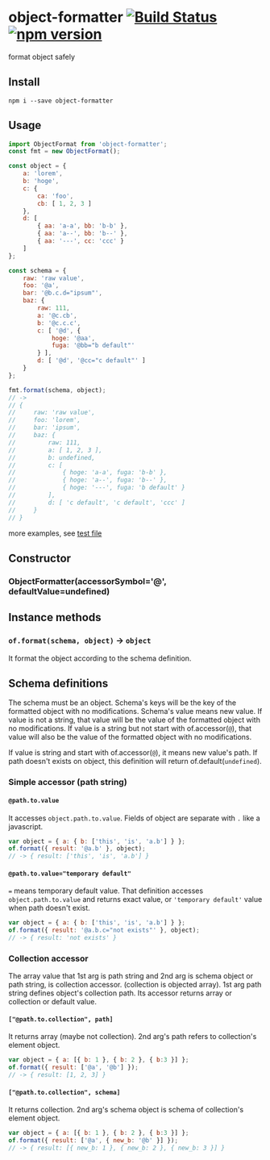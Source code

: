 # object-formatter [![Build Status](https://travis-ci.org/airtoxin/object-formatter.svg?branch=master)](https://travis-ci.org/airtoxin/object-formatter/branches) [![npm version](https://badge.fury.io/js/object-formatter.svg)](http://badge.fury.io/js/object-formatter)

format object safely

## Install

`npm i --save object-formatter`

## Usage

```javascript
import ObjectFormat from 'object-formatter';
const fmt = new ObjectFormat();

const object = {
    a: 'lorem',
    b: 'hoge',
    c: {
        ca: 'foo',
        cb: [ 1, 2, 3 ]
    },
    d: [
        { aa: 'a-a', bb: 'b-b' },
        { aa: 'a--', bb: 'b--' },
        { aa: '---', cc: 'ccc' }
    ]
};

const schema = {
    raw: 'raw value',
    foo: '@a',
    bar: '@b.c.d="ipsum"',
    baz: {
        raw: 111,
        a: '@c.cb',
        b: '@c.c.c',
        c: [ '@d', {
            hoge: '@aa',
            fuga: '@bb="b default"'
        } ],
        d: [ '@d', '@cc="c default"' ]
    }
};

fmt.format(schema, object);
// ->
// {
//     raw: 'raw value',
//     foo: 'lorem',
//     bar: 'ipsum',
//     baz: {
//         raw: 111,
//         a: [ 1, 2, 3 ],
//         b: undefined,
//         c: [
//             { hoge: 'a-a', fuga: 'b-b' },
//             { hoge: 'a--', fuga: 'b--' },
//             { hoge: '---', fuga: 'b default' }
//         ],
//         d: [ 'c default', 'c default', 'ccc' ]
//     }
// }
```

more examples, see [test file](test/object-formatter.js)

## Constructor

### ObjectFormatter(accessorSymbol='@', defaultValue=undefined)

## Instance methods

### `of.format(schema, object)` -> `object`

It format the object according to the schema definition.



## Schema definitions

The schema must be an object. Schema's keys will be the key of the formatted object with no modifications. Schema's value means new value. If value is not a string, that value will be the value of the formatted object with no modifications. If value is a string but not start with of.accessor(`@`), that value will also be the value of the formatted object with no modifications.

If value is string and start with of.accessor(`@`), it means new value's path. If path doesn't exists on object, this definition will return of.default(`undefined`).

### Simple accessor (path string)

#### `@path.to.value`

It accesses `object.path.to.value`. Fields of object are separate with `.` like a javascript.

```javascript
var object = { a: { b: ['this', 'is', 'a.b'] } };
of.format({ result: '@a.b' }, object);
// -> { result: ['this', 'is', 'a.b'] }
```

#### `@path.to.value="temporary default"`

`=` means temporary default value. That definition accesses `object.path.to.value` and returns exact value, or `'temporary default'` value when path doesn't exist.

```javascript
var object = { a: { b: ['this', 'is', 'a.b'] } };
of.format({ result: '@a.b.c="not exists"' }, object);
// -> { result: 'not exists' }
```

### Collection accessor

The array value that 1st arg is path string and 2nd arg is schema object or path string, is collection accessor. (collection is objected array). 1st arg path string defines object's collection path. Its accessor returns array or collection or default value.

#### `["@path.to.collection", path]`

It returns array (maybe not collection). 2nd arg's path refers to collection's element object.

```javascript
var object = { a: [{ b: 1 }, { b: 2 }, { b:3 }] };
of.format({ result: ['@a', '@b'] });
// -> { result: [1, 2, 3] }
```

#### `["@path.to.collection", schema]`

It returns collection. 2nd arg's schema object is schema of collection's element object.

```javascript
var object = { a: [{ b: 1 }, { b: 2 }, { b:3 }] };
of.format({ result: ['@a', { new_b: '@b' }] });
// -> { result: [{ new_b: 1 }, { new_b: 2 }, { new_b: 3 }] }
```
